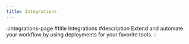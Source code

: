 ```yaml
---
title: Integrations
---
```


::integrations-page
#title
Integrations
#description
Extend and automate your workflow by using deployments for your favorite tools.
::

